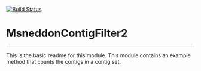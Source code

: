 [![Build Status](https://travis-ci.org/msneddon/MsneddonContigFilter2.svg?branch=master)](https://travis-ci.org/msneddon/MsneddonContigFilter2)

# MsneddonContigFilter2
---

This is the basic readme for this module. This module contains an example method that counts the contigs in a contig set.